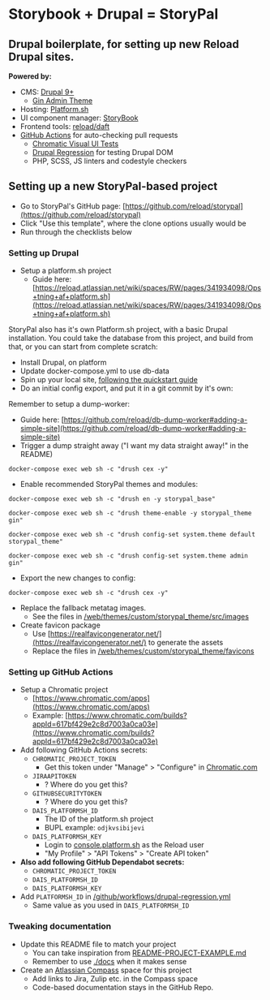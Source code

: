 # Storybook + Drupal = StoryPal

## Drupal boilerplate, for setting up new Reload Drupal sites.

**Powered by:**

- CMS: [Drupal 9+](https://drupal.org)
  - [Gin Admin Theme](https://www.drupal.org/project/gin)
- Hosting: [Platform.sh](https://platform.sh)
- UI component manager: [StoryBook](https://storybook.js.org/)
- Frontend tools: [reload/daft](https://github.com/reload/daft)
- [GitHub Actions](./github/workflows) for auto-checking pull requests
  - [Chromatic Visual UI Tests](https://www.chromatic.com/)
  - [Drupal Regression](https://github.com/reload/action-drupal-regression) for testing Drupal DOM
  - PHP, SCSS, JS linters and codestyle checkers

## Setting up a new StoryPal-based project

- Go to StoryPal's GitHub page: [https://github.com/reload/storypal](https://github.com/reload/storypal)
- Click "Use this template", where the clone options usually would be
- Run through the checklists below

### Setting up Drupal

- Setup a platform.sh project
  - Guide here: [https://reload.atlassian.net/wiki/spaces/RW/pages/341934098/Ops+tning+af+platform.sh](https://reload.atlassian.net/wiki/spaces/RW/pages/341934098/Ops+tning+af+platform.sh)

StoryPal also has it's own Platform.sh project, with a basic Drupal installation.
You could take the database from this project, and build from that, or you can
start from complete scratch:

- Install Drupal, on platform
- Update docker-compose.yml to use db-data
- Spin up your local site, [following the quickstart guide](./docs/docker.md)
- Do an initial config export, and put it in a git commit by it's own:

Remember to setup a dump-worker:

- Guide here: [https://github.com/reload/db-dump-worker#adding-a-simple-site](https://github.com/reload/db-dump-worker#adding-a-simple-site)
- Trigger a dump straight away ("I want my data straight away!" in the README)

```shell
docker-compose exec web sh -c "drush cex -y"
```

- Enable recommended StoryPal themes and modules:

```shell
docker-compose exec web sh -c "drush en -y storypal_base"
```

```shell
docker-compose exec web sh -c "drush theme-enable -y storypal_theme gin"
```

```shell
docker-compose exec web sh -c "drush config-set system.theme default storypal_theme"
```

```shell
docker-compose exec web sh -c "drush config-set system.theme admin gin"
```

- Export the new changes to config:

```shell
docker-compose exec web sh -c "drush cex -y"
```

- Replace the fallback metatag images.
  - See the files in [/web/themes/custom/storypal_theme/src/images](./web/themes/custom/storypal_theme/src/images)
- Create favicon package
  - Use [https://realfavicongenerator.net/](https://realfavicongenerator.net/) to generate the assets
  - Replace the files in [/web/themes/custom/storypal_theme/favicons](./web/themes/custom/storypal_theme/favicons)

### Setting up GitHub Actions
- Setup a Chromatic project
  - [https://www.chromatic.com/apps](https://www.chromatic.com/apps)
  - Example: [https://www.chromatic.com/builds?appId=617bf429e2c8d7003a0ca03e](https://www.chromatic.com/builds?appId=617bf429e2c8d7003a0ca03e)
- Add following GitHub Actions secrets:
  - `CHROMATIC_PROJECT_TOKEN`
    - Get this token under "Manage" > "Configure" in [Chromatic.com](https://chromatic.com)
  - `JIRAAPITOKEN`
    - ? Where do you get this?
  - `GITHUBSECURITYTOKEN`
    - ? Where do you get this?
  - `DAIS_PLATFORMSH_ID`
    - The ID of the platform.sh project
    - BUPL example: `odjkvsibijevi`
  - `DAIS_PLATFORMSH_KEY`
    - Login to [console.platform.sh](https://console.platform.sh) as the Reload user
    - "My Profile" > "API Tokens" > "Create API token"
- **Also add following GitHub Dependabot secrets:**
  - `CHROMATIC_PROJECT_TOKEN`
  - `DAIS_PLATFORMSH_ID`
  - `DAIS_PLATFORMSH_KEY`
- Add `PLATFORMSH_ID` in [/github/workflows/drupal-regression.yml](./github/workflows/drupal-regression.yml)
  - Same value as you used in `DAIS_PLATFORMSH_ID`

### Tweaking documentation
- Update this README file to match your project
  - You can take inspiration from [README-PROJECT-EXAMPLE.md](./README-PROJECT-EXAMPLE.md)
  - Remember to use [./docs](./docs) when it makes sense
- Create an [Atlassian Compass](https://reload.atlassian.net/compass/) space for this project
  - Add links to Jira, Zulip etc. in the Compass space
  - Code-based documentation stays in the GitHub Repo.
